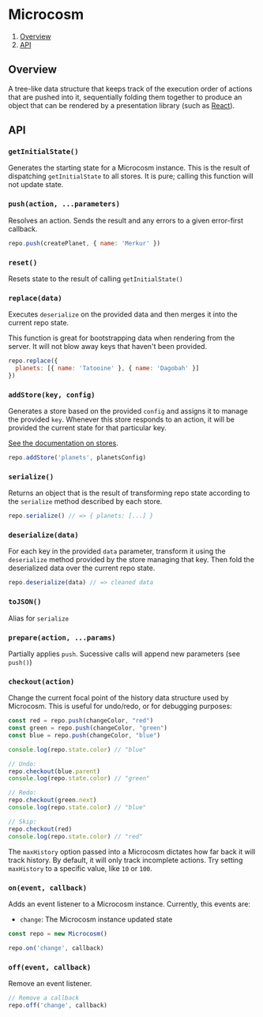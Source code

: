 # Microcosm

1. [Overview](#overview)
2. [API](#api)

## Overview

A tree-like data structure that keeps track of the execution order of
actions that are pushed into it, sequentially folding them together to
produce an object that can be rendered by a presentation library (such
as [React](https://facebook.github.io/react/)).

## API

### `getInitialState()`

Generates the starting state for a Microcosm instance. This is the
result of dispatching `getInitialState` to all stores. It is
pure; calling this function will not update state.

### `push(action, ...parameters)`

Resolves an action. Sends the result and any errors to a given error-first callback.

```javascript
repo.push(createPlanet, { name: 'Merkur' })
```

### `reset()`

Resets state to the result of calling `getInitialState()`

### `replace(data)`

Executes `deserialize` on the provided data and then merges it into
the current repo state.

This function is great for bootstrapping data when rendering from the
server. It will not blow away keys that haven't been provided.

```javascript
repo.replace({
  planets: [{ name: 'Tatooine' }, { name: 'Dagobah' }]
})
```

### `addStore(key, config)`

Generates a store based on the provided `config` and assigns it to
manage the provided `key`. Whenever this store responds to an action,
it will be provided the current state for that particular key.

[See the documentation on stores](stores.md).

```javascript
repo.addStore('planets', planetsConfig)
```

### `serialize()`

Returns an object that is the result of transforming repo state
according to the `serialize` method described by each store.

```javascript
repo.serialize() // => { planets: [...] }
```

### `deserialize(data)`

For each key in the provided `data` parameter, transform it using the
`deserialize` method provided by the store managing that key. Then
fold the deserialized data over the current repo state.

```javascript
repo.deserialize(data) // => cleaned data
```

### `toJSON()`

Alias for `serialize`

### `prepare(action, ...params)`

Partially applies `push`. Sucessive calls will append new parameters
(see `push()`)

### `checkout(action)`

Change the current focal point of the history data structure used by
Microcosm. This is useful for undo/redo, or for debugging purposes:

```javascript
const red = repo.push(changeColor, "red")
const green = repo.push(changeColor, "green")
const blue = repo.push(changeColor, "blue")

console.log(repo.state.color) // "blue"

// Undo:
repo.checkout(blue.parent)
console.log(repo.state.color) // "green"

// Redo:
repo.checkout(green.next)
console.log(repo.state.color) // "blue"

// Skip:
repo.checkout(red)
console.log(repo.state.color) // "red"
```

The `maxHistory` option passed into a Microcosm dictates how far back
it will track history. By default, it will only track incomplete
actions. Try setting `maxHistory` to a specific value, like `10` or `100`.

### `on(event, callback)`

Adds an event listener to a Microcosm instance. Currently, this events
are:

- `change`: The Microcosm instance updated state

```javascript
const repo = new Microcosm()

repo.on('change', callback)
```

### `off(event, callback)`

Remove an event listener.

```javascript
// Remove a callback
repo.off('change', callback)
```
